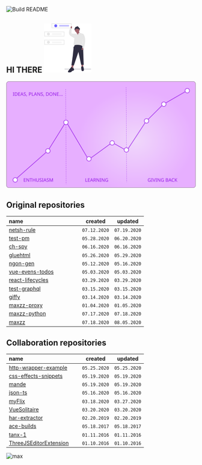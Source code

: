 ![Build README](https://github.com/maxzz/maxzz/workflows/Build%20README/badge.svg)

## HI THERE ![](src/assets/main-hi.svg)

![](src/assets/main.svg)

<!-- recent_releases starts -->

## Original repositories

name&nbsp;&nbsp;&nbsp;&nbsp;&nbsp;&nbsp;&nbsp;&nbsp;&nbsp;&nbsp;&nbsp;&nbsp;&nbsp;&nbsp;&nbsp;&nbsp;&nbsp;&nbsp;&nbsp;&nbsp;&nbsp;&nbsp;&nbsp;&nbsp;&nbsp;&nbsp;&nbsp;&nbsp;&nbsp;&nbsp;&nbsp;&nbsp;&nbsp;&nbsp;&nbsp;&nbsp;&nbsp;&nbsp; | created | updated
-|-|-
[netsh-rule](https://github.com/maxzz/netsh-rule) | ```07.12.2020``` | ```07.19.2020```
[test-pm](https://github.com/maxzz/test-pm) | ```05.28.2020``` | ```06.20.2020```
[ch-spy](https://github.com/maxzz/ch-spy) | ```06.16.2020``` | ```06.16.2020```
[gluehtml](https://github.com/maxzz/gluehtml) | ```05.26.2020``` | ```05.29.2020```
[ngon-gen](https://github.com/maxzz/ngon-gen) | ```05.12.2020``` | ```05.16.2020```
[vue-evens-todos](https://github.com/maxzz/vue-evens-todos) | ```05.03.2020``` | ```05.03.2020```
[react-lifecycles](https://github.com/maxzz/react-lifecycles) | ```03.29.2020``` | ```03.29.2020```
[test-graphql](https://github.com/maxzz/test-graphql) | ```03.15.2020``` | ```03.15.2020```
[giffy](https://github.com/maxzz/giffy) | ```03.14.2020``` | ```03.14.2020```
[maxzz-proxy](https://github.com/maxzz/maxzz-proxy) | ```01.04.2020``` | ```01.05.2020```
[maxzz-python](https://github.com/maxzz/maxzz-python) | ```07.17.2020``` | ```07.18.2020```
[maxzz](https://github.com/maxzz/maxzz) | ```07.18.2020``` | ```08.05.2020```

## Collaboration repositories

name&nbsp;&nbsp;&nbsp;&nbsp;&nbsp;&nbsp;&nbsp;&nbsp;&nbsp;&nbsp;&nbsp;&nbsp;&nbsp;&nbsp;&nbsp;&nbsp;&nbsp;&nbsp;&nbsp;&nbsp;&nbsp;&nbsp;&nbsp;&nbsp;&nbsp;&nbsp;&nbsp;&nbsp;&nbsp;&nbsp;&nbsp;&nbsp;&nbsp;&nbsp;&nbsp;&nbsp;&nbsp;&nbsp; | created | updated
-|-|-
[http-wrapper-example](https://github.com/maxzz/http-wrapper-example) | ```05.25.2020``` | ```05.25.2020```
[css-effects-snippets](https://github.com/maxzz/css-effects-snippets) | ```05.19.2020``` | ```05.19.2020```
[mande](https://github.com/maxzz/mande) | ```05.19.2020``` | ```05.19.2020```
[json-ts](https://github.com/maxzz/json-ts) | ```05.16.2020``` | ```05.16.2020```
[myFlix](https://github.com/maxzz/myFlix) | ```03.18.2020``` | ```03.27.2020```
[VueSolitaire](https://github.com/maxzz/VueSolitaire) | ```03.20.2020``` | ```03.20.2020```
[har-extractor](https://github.com/maxzz/har-extractor) | ```02.20.2019``` | ```02.20.2019```
[ace-builds](https://github.com/maxzz/ace-builds) | ```05.18.2017``` | ```05.18.2017```
[tanx-1](https://github.com/maxzz/tanx-1) | ```01.11.2016``` | ```01.11.2016```
[ThreeJSEditorExtension](https://github.com/maxzz/ThreeJSEditorExtension) | ```01.10.2016``` | ```01.10.2016```
<!-- recent_releases ends -->

![max](https://avatars.githubusercontent.com/maxzz?s=150&v=1)
